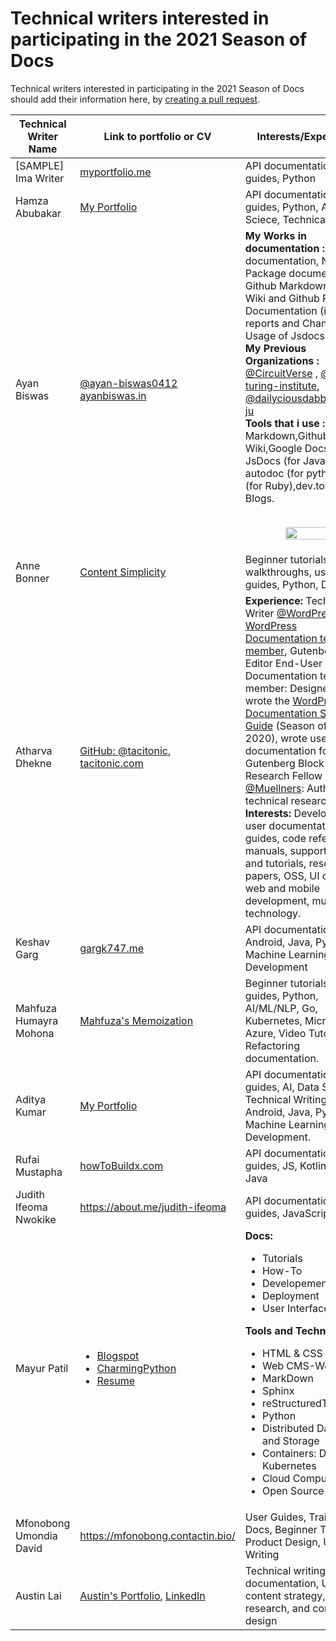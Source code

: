 # Technical writers interested in participating in the 2021 Season of Docs

Technical writers interested in participating in the 2021 Season of Docs should add their information here, by [creating a pull request](https://docs.github.com/en/github/collaborating-with-issues-and-pull-requests/creating-a-pull-request).

Technical Writer Name | Link to portfolio or CV | Interests/Experience
---------------------- | ------------------------| ---------
[SAMPLE] Ima Writer | [myportfolio.me](http://example.com) | API documentation, user guides, Python
Hamza Abubakar | [My Portfolio](https://drive.google.com/drive/folders/1NHirg9qiAhVNz1-70sJxeQvnvBqAz1Gu?usp=sharing) | API documentation, user guides, Python, AI, Data Sciece, Technical Writing
Ayan Biswas   | [@ayan-biswas0412](https://github.com/ayan-biswas0412) <br>[ayanbiswas.in](https://ayanbiswas.in) | **My Works in documentation :** API documentation, Nodejs Package documentation, Github Markdown and Wiki and Github Project Documentation (issue reports and Changelogs), Usage of Jsdocs.<br>**My Previous Organizations :** [@CircuitVerse](https://github.com/CircuitVerse) , [@alan-turing-institute](https://github.com/alan-turing-institute), [@dailyciousdabba](https://github.com/dailyciousdabba),[@ieee-ju](https://github.com/ieee-ju)<br>**Tools that i use :** Github Markdown,Github Wiki,Google Docs, LateX, JsDocs (for JavaScript), autodoc (for python),rdoc (for Ruby),dev.to,Medium Blogs.<br><br><p align="center"><img width="60%" src="https://github-readme-stats.vercel.app/api?username=ayan-biswas0412&show_icons=true&line_height=20&theme=tokyonight" /></p>
Anne Bonner | [Content Simplicity](https://contentsimplicity.com/) | Beginner tutorials, how-to walkthroughs, user guides, Python, DS/ML/AI
Atharva Dhekne | [GitHub: @tacitonic](https://github.com/tacitonic), [tacitonic.com](https://tacitonic.com) | **Experience:** Technical Writer [@WordPress](https://github.com/WordPress), [WordPress Documentation team member](https://profiles.wordpress.org/tacitonic), Gutenberg Block Editor End-User Documentation team member: Designed and wrote the [WordPress Documentation Style Guide](https://github.com/WordPress/WordPress-Documentation-Style-Guide) (Season of Docs 2020), wrote user documentation for the Gutenberg Block Editor.<br>Research Fellow [@Muellners](https://github.com/muellners): Authored technical research papers.<br>**Interests:** Developer and user documentation, style guides, code references, manuals, support guides and tutorials, research papers, OSS, UI design, web and mobile development, music technology.
Keshav Garg | [gargk747.me](https://gargk747.github.io/gargk747-Portfolio/) | API documentation, Android, Java, Python, Machine Learning, Web Development
Mahfuza Humayra Mohona | [Mahfuza's Memoization](https://mhmohona.github.io/) | Beginner tutorials, User guides, Python, AI/ML/NLP, Go, Kubernetes, Microsoft Azure, Video Tutorial, Refactoring documentation.
Aditya Kumar| [My Portfolio](https://adityaiitd.tech) | API documentation, User guides, AI, Data Sciece, Technical Writing, Android, Java, Python, Machine Learning, Web Development.
Rufai Mustapha      | [howToBuildx.com](https://howtobuildx.com/rufai-mustapha-technical-content-creator-ckjzmr0f700pzrus1bcyocfno) | API documentation, user guides, JS, Kotlin, Python, Java
Judith Ifeoma Nwokike| https://about.me/judith-ifeoma | API documentation, User guides, JavaScript
Mayur Patil | <ul><li>[Blogspot](http://dazzlingmayur.blogspot.com)</li><li>[CharmingPython](https://github.com/ramlaxman/CharmingPython/blob/master/01-introduction/1.1%20Curious-about-Python.md)</li><li>[Resume](https://drive.google.com/file/d/12Simq1xlj_JySazK_itrpo5L9tloCLlH/view?usp=sharing)</li></ul>| **Docs:** <ul> <li>Tutorials</li><li>How-To</li><li>Developement</li><li>Deployment</li><li>User Interface</li></ul>**Tools and Technologies:**<ul><li>HTML & CSS</li><li> Web CMS-Wordpress</li><li>MarkDown</li><li>Sphinx</li><li>reStructuredText</li><li>Python</li><li>Distributed Databases and Storage</li><li> Containers: Docker, Kubernetes</li><li>Cloud Computing</li><li>Open Source</li> </ul>
Mfonobong Umondia David | https://mfonobong.contactin.bio/ | User Guides, Training Docs, Beginner Tutorials, Product Design, UX Writing
Austin Lai | [Austin's Portfolio](https://app.gitbook.com/@austinlai-97/s/austin-lai/), [LinkedIn](https://www.linkedin.com/in/austin-lai/) | Technical writing, API documentation, UX content strategy, user research, and content design
